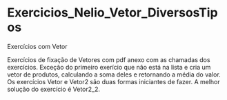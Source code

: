 # Exercicios_Nelio_Vetor_DiversosTipos
Exercícios com Vetor

Exercícios de fixação de Vetores com pdf anexo com as chamadas dos exercícios. 
Exceção do primeiro exerício que não está na lista e cria um vetor de produtos, calculando a soma deles e retornando a média do valor.
Os exercícios Vetor e Vetor2 são duas formas iniciantes de fazer. A melhor solução do exercício é Vetor2_2.
